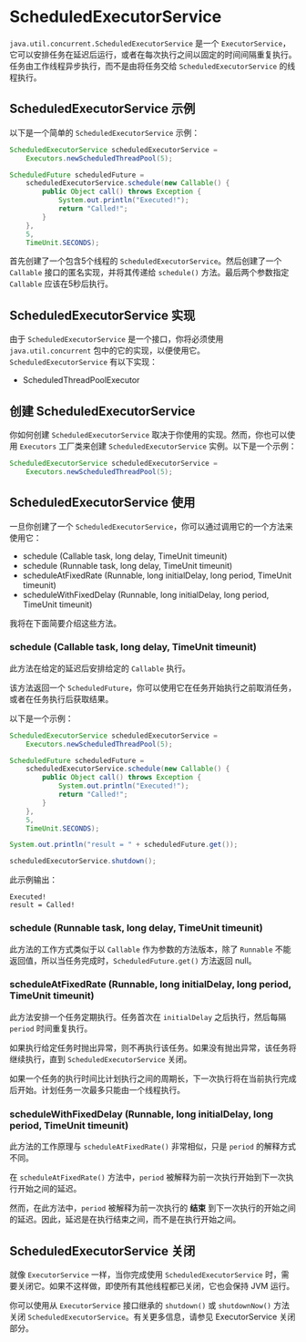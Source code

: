 # ScheduledExecutorService

`java.util.concurrent.ScheduledExecutorService` 是一个 `ExecutorService`，它可以安排任务在延迟后运行，或者在每次执行之间以固定的时间间隔重复执行。任务由工作线程异步执行，而不是由将任务交给 `ScheduledExecutorService` 的线程执行。

## ScheduledExecutorService 示例

以下是一个简单的 `ScheduledExecutorService` 示例：

```java
ScheduledExecutorService scheduledExecutorService =
    Executors.newScheduledThreadPool(5);

ScheduledFuture scheduledFuture =
    scheduledExecutorService.schedule(new Callable() {
        public Object call() throws Exception {
            System.out.println("Executed!");
            return "Called!";
        }
    },
    5,
    TimeUnit.SECONDS);
```

首先创建了一个包含5个线程的 `ScheduledExecutorService`。然后创建了一个 `Callable` 接口的匿名实现，并将其传递给 `schedule()` 方法。最后两个参数指定 `Callable` 应该在5秒后执行。

## ScheduledExecutorService 实现

由于 `ScheduledExecutorService` 是一个接口，你将必须使用 `java.util.concurrent` 包中的它的实现，以便使用它。`ScheduledExecutorService` 有以下实现：

- ScheduledThreadPoolExecutor

## 创建 ScheduledExecutorService

你如何创建 `ScheduledExecutorService` 取决于你使用的实现。然而，你也可以使用 `Executors` 工厂类来创建 `ScheduledExecutorService` 实例。以下是一个示例：

```java
ScheduledExecutorService scheduledExecutorService =
    Executors.newScheduledThreadPool(5);
```

## ScheduledExecutorService 使用

一旦你创建了一个 `ScheduledExecutorService`，你可以通过调用它的一个方法来使用它：

- schedule (Callable task, long delay, TimeUnit timeunit)
- schedule (Runnable task, long delay, TimeUnit timeunit)
- scheduleAtFixedRate (Runnable, long initialDelay, long period, TimeUnit timeunit)
- scheduleWithFixedDelay (Runnable, long initialDelay, long period, TimeUnit timeunit)

我将在下面简要介绍这些方法。

### schedule (Callable task, long delay, TimeUnit timeunit)

此方法在给定的延迟后安排给定的 `Callable` 执行。

该方法返回一个 `ScheduledFuture`，你可以使用它在任务开始执行之前取消任务，或者在任务执行后获取结果。

以下是一个示例：

```java
ScheduledExecutorService scheduledExecutorService =
    Executors.newScheduledThreadPool(5);

ScheduledFuture scheduledFuture =
    scheduledExecutorService.schedule(new Callable() {
        public Object call() throws Exception {
            System.out.println("Executed!");
            return "Called!";
        }
    },
    5,
    TimeUnit.SECONDS);

System.out.println("result = " + scheduledFuture.get());

scheduledExecutorService.shutdown();
```

此示例输出：

```
Executed!
result = Called!
```

### schedule (Runnable task, long delay, TimeUnit timeunit)

此方法的工作方式类似于以 `Callable` 作为参数的方法版本，除了 `Runnable` 不能返回值，所以当任务完成时，`ScheduledFuture.get()` 方法返回 null。

### scheduleAtFixedRate (Runnable, long initialDelay, long period, TimeUnit timeunit)

此方法安排一个任务定期执行。任务首次在 `initialDelay` 之后执行，然后每隔 `period` 时间重复执行。

如果执行给定任务时抛出异常，则不再执行该任务。如果没有抛出异常，该任务将继续执行，直到 `ScheduledExecutorService` 关闭。

如果一个任务的执行时间比计划执行之间的周期长，下一次执行将在当前执行完成后开始。计划任务一次最多只能由一个线程执行。

### scheduleWithFixedDelay (Runnable, long initialDelay, long period, TimeUnit timeunit)

此方法的工作原理与 `scheduleAtFixedRate()` 非常相似，只是 `period` 的解释方式不同。

在 `scheduleAtFixedRate()` 方法中，`period` 被解释为前一次执行开始到下一次执行开始之间的延迟。

然而，在此方法中，`period` 被解释为前一次执行的 **结束** 到下一次执行的开始之间的延迟。因此，延迟是在执行结束之间，而不是在执行开始之间。

## ScheduledExecutorService 关闭

就像 `ExecutorService` 一样，当你完成使用 `ScheduledExecutorService` 时，需要关闭它。如果不这样做，即使所有其他线程都已关闭，它也会保持 JVM 运行。

你可以使用从 `ExecutorService` 接口继承的 `shutdown()` 或 `shutdownNow()` 方法关闭 `ScheduledExecutorService`。有关更多信息，请参见 ExecutorService 关闭部分。

